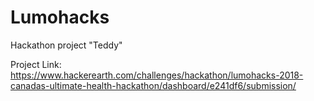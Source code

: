 # Lumohacks
Hackathon project "Teddy"

Project Link: https://www.hackerearth.com/challenges/hackathon/lumohacks-2018-canadas-ultimate-health-hackathon/dashboard/e241df6/submission/
